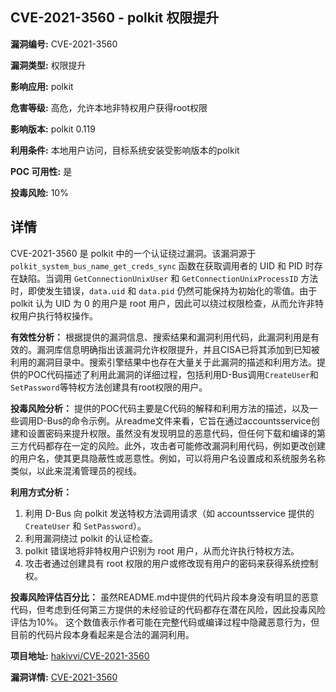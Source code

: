 ## CVE-2021-3560 - polkit 权限提升

**漏洞编号:** CVE-2021-3560

**漏洞类型:** 权限提升

**影响应用:** polkit

**危害等级:** 高危，允许本地非特权用户获得root权限

**影响版本:** polkit 0.119

**利用条件:** 本地用户访问，目标系统安装受影响版本的polkit

**POC 可用性:** 是

**投毒风险:** 10%

## 详情

CVE-2021-3560 是 polkit 中的一个认证绕过漏洞。该漏洞源于 `polkit_system_bus_name_get_creds_sync` 函数在获取调用者的 UID 和 PID 时存在缺陷。当调用 `GetConnectionUnixUser` 和 `GetConnectionUnixProcessID` 方法时，即使发生错误，`data.uid` 和 `data.pid` 仍然可能保持为初始化的零值。由于 polkit 认为 UID 为 0 的用户是 root 用户，因此可以绕过权限检查，从而允许非特权用户执行特权操作。

**有效性分析：**
根据提供的漏洞信息、搜索结果和漏洞利用代码，此漏洞利用是有效的。漏洞库信息明确指出该漏洞允许权限提升，并且CISA已将其添加到已知被利用的漏洞目录中。搜索引擎结果中也存在大量关于此漏洞的描述和利用方法。提供的POC代码描述了利用此漏洞的详细过程，包括利用D-Bus调用`CreateUser`和`SetPassword`等特权方法创建具有root权限的用户。

**投毒风险分析：**
提供的POC代码主要是C代码的解释和利用方法的描述，以及一些调用D-Bus的命令示例。从readme文件来看，它旨在通过accountsservice创建和设置密码来提升权限。虽然没有发现明显的恶意代码，但任何下载和编译的第三方代码都存在一定的风险。此外，攻击者可能修改漏洞利用代码，例如更改创建的用户名，使其更具隐蔽性或恶意性。例如，可以将用户名设置成和系统服务名称类似，以此来混淆管理员的视线。

**利用方式分析：**
1.  利用 D-Bus 向 polkit 发送特权方法调用请求（如 accountsservice 提供的 `CreateUser` 和 `SetPassword`）。
2.  利用漏洞绕过 polkit 的认证检查。
3.  polkit 错误地将非特权用户识别为 root 用户，从而允许执行特权方法。
4.  攻击者通过创建具有 root 权限的用户或修改现有用户的密码来获得系统控制权。

**投毒风险评估百分比：**
虽然README.md中提供的代码片段本身没有明显的恶意代码，但考虑到任何第三方提供的未经验证的代码都存在潜在风险，因此投毒风险评估为10%。 这个数值表示作者可能在完整代码或编译过程中隐藏恶意行为，但目前的代码片段本身看起来是合法的漏洞利用。

**项目地址:** [hakivvi/CVE-2021-3560](https://github.com/hakivvi/CVE-2021-3560)

**漏洞详情:** [CVE-2021-3560](https://nvd.nist.gov/vuln/detail/CVE-2021-3560)